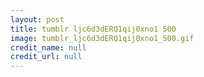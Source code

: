 ```yaml
---
layout: post
title: tumblr ljc6d3dERQ1qij0xno1 500
image: tumblr_ljc6d3dERQ1qij0xno1_500.gif
credit_name: null 
credit_url: null
---
```


